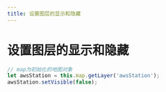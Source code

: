 ```yaml
---
title: 设置图层的显示和隐藏
---
```


# 设置图层的显示和隐藏

```js
// map为初始化的地图对象
let awsStation = this.map.getLayer('awsStation');
awsStation.setVisible(false);
```
